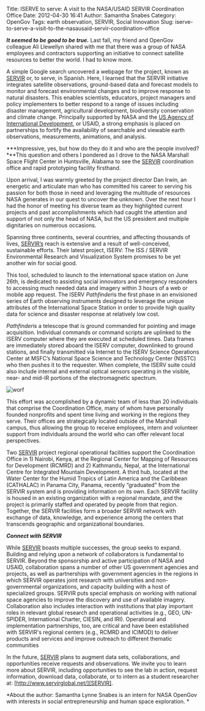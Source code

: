 Title: ISERVE to serve: A visit to the NASA/USAID SERVIR Coordination Office
Date: 2012-04-30 16:41
Author: Samantha Snabes
Category: OpenGov
Tags: earth observation, SERVIR, Social Innovation
Slug: iserve-to-serve-a-visit-to-the-nasausaid-servir-coordination-office

***It seemed to be good to be true.*** Last fall, my friend and OpenGov
colleague Ali Llewellyn shared with me that there was a group of NASA
employees and contractors supporting an initiative to connect satellite
resources to better the world. I had to know more.

A simple Google search uncovered a webpage for the project, known as
[SERVIR][] or, to serve, in Spanish. Here, I learned that the SERVIR
initiative integrates satellite observations, ground-based data and
forecast models to monitor and forecast environmental changes and to
improve response to natural disasters. This enables scientists,
educators, project managers and policy implementers to better respond to
a range of issues including disaster management, agricultural
development, biodiversity conservation and climate change. Principally
supported by NASA and the [US Agency of International Development][], or
USAID, a strong emphasis is placed on partnerships to fortify the
availability of searchable and viewable earth observations,
measurements, animations, and analysis.

***Impressive, yes, but how do they do it and who are the people
involved?***This question and others I pondered as I drove to the NASA
Marshall Space Flight Center in Huntsville, Alabama to see the
[SERVIR][] coordination office and rapid prototyping facility firsthand.

Upon arrival, I was warmly greeted by the project director Dan Irwin, an
energetic and articulate man who has committed his career to serving his
passion for both those in need and leveraging the multitude of resources
NASA generates in our quest to uncover the unknown. Over the next hour I
had the honor of meeting his diverse team as they highlighted current
projects and past accomplishments which had caught the attention and
support of not only the head of NASA, but the US president and multiple
dignitaries on numerous occasions.

Spanning three continents, several countries, and affecting thousands of
lives, [SERVIR’s][SERVIR] reach is extensive and a result of
well-conceived, sustainable efforts. Their latest project, ISERV: The
ISS / SERVIR Environmental Research and Visualization System promises to
be yet another win for social good.

This tool, scheduled to launch to the international space station on
June 26th, is dedicated to assisting social innovators and emergency
responders to accessing much needed data and imagery within 3 hours of a
web or mobile app request. The ISERV *Pathfinder*is the first phase in
an envisioned series of Earth observing instruments designed to leverage
the unique attributes of the International Space Station in order to
provide high quality data for science and disaster response at
relatively low cost.

*Pathfinder*is a telescope that is ground commanded for pointing and
image acquisition. Individual commands or command scripts are uplinked
to the ISERV computer where they are executed at scheduled times. Data
frames are immediately stored aboard the ISERV computer, downlinked to
ground stations, and finally transmitted via Internet to the ISERV
Science Operations Center at MSFC’s National Space Science and
Technology Center (NSSTC) who then pushes it to the requester. When
complete, the ISERV suite could also include internal and external
optical sensors operating in the visible, near- and mid-IR portions of
the electromagnetic spectrum.

![worf][]

This effort was accomplished by a dynamic team of less than 20
individuals that comprise the Coordination Office, many of whom have
personally founded nonprofits and spent time living and working in the
regions they serve. Their offices are strategically located outside of
the Marshall campus, thus allowing the group to receive employees,
intern and volunteer support from individuals around the world who can
offer relevant local perspectives.

Two [SERVIR][] project regional operational facilities support the
Coordination Office in 1) Nairobi, Kenya, at the Regional Center for
Mapping of Resources for Development (RCMRD) and 2) Kathmandu, Nepal, at
the International Centre for Integrated Mountain Development. A third
hub, located at the Water Center for the Humid Tropics of Latin America
and the Caribbean (CATHALAC) in Panama City, Panama, recently
“graduated” from the SERVIR system and is providing information on its
own. Each SERVIR facility is housed in an existing organization with a
regional mandate, and the project is primarily staffed and operated by
people from that region. Together, the SERVIR facilities form a broader
SERVIR network with exchange of data, knowledge, and experience among
the centers that transcends geographic and organizational boundaries.

***Connect with SERVIR***

While [SERVIR][] boasts multiple successes, the group seeks to expand.
Building and relying upon a network of collaborators is fundamental to
SERVIR. Beyond the sponsorship and active participation of NASA and
USAID, collaboration spans a number of other US government agencies and
projects, as well as partnerships with government agencies in the
regions in which SERVIR operates joint research with universities and
non-governmental organizations, and capacity building with a host of
specialized groups. SERVIR puts special emphasis on working with
national space agencies to improve the discovery and use of available
imagery. Collaboration also includes interaction with institutions that
play important roles in relevant global research and operational
activities (e.g., GEO, UN-SPIDER, International Charter, CIESIN, and
IRI). Operational and implementation partnerships, too, are critical and
have been established with SERVIR's regional centers (e.g., RCMRD and
ICIMOD) to deliver products and services and improve outreach to
different thematic communities

In the future, [SERVIR][] plans to augment data sets, collaborations,
and opportunities receive requests and observations. We invite you to
learn more about SERVIR, including opportunities to see the lab in
action, request information, download data, collaborate, or to intern as
a student researcher at: [http://www.servirglobal.net/][SERVIR].

*About the author: Samantha Lynne Snabes is an intern for NASA OpenGov
with interests in social entrepreneurship and human space exploration. *

  [SERVIR]: http://servirglobal.net/
  [US Agency of International Development]: http://usaid.gov/
  [worf]: http://open.nasa.gov/wp-content/uploads/2012/04/worf-300x297.png
    "worf"
